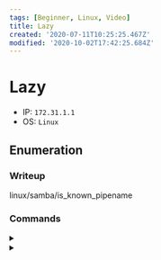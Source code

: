 ```yaml
---
tags: [Beginner, Linux, Video]
title: Lazy
created: '2020-07-11T10:25:25.467Z'
modified: '2020-10-02T17:42:25.684Z'
---
```


# Lazy
- IP: `172.31.1.1`
- OS: `Linux`
## Enumeration
### Writeup
linux/samba/is_known_pipename
### Commands
<details>
<summary></summary>

- ``
```

```
</details>

<details>
<summary></summary>

- ``
```

```
</details>
